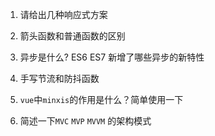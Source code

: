 1. 请给出几种响应式方案

2. 箭头函数和普通函数的区别

3. 异步是什么? ES6 ES7 新增了哪些异步的新特性

4. 手写节流和防抖函数

5. `vue`中`minxis`的作用是什么？简单使用一下

6. 简述一下`MVC` `MVP` `MVVM` 的架构模式

